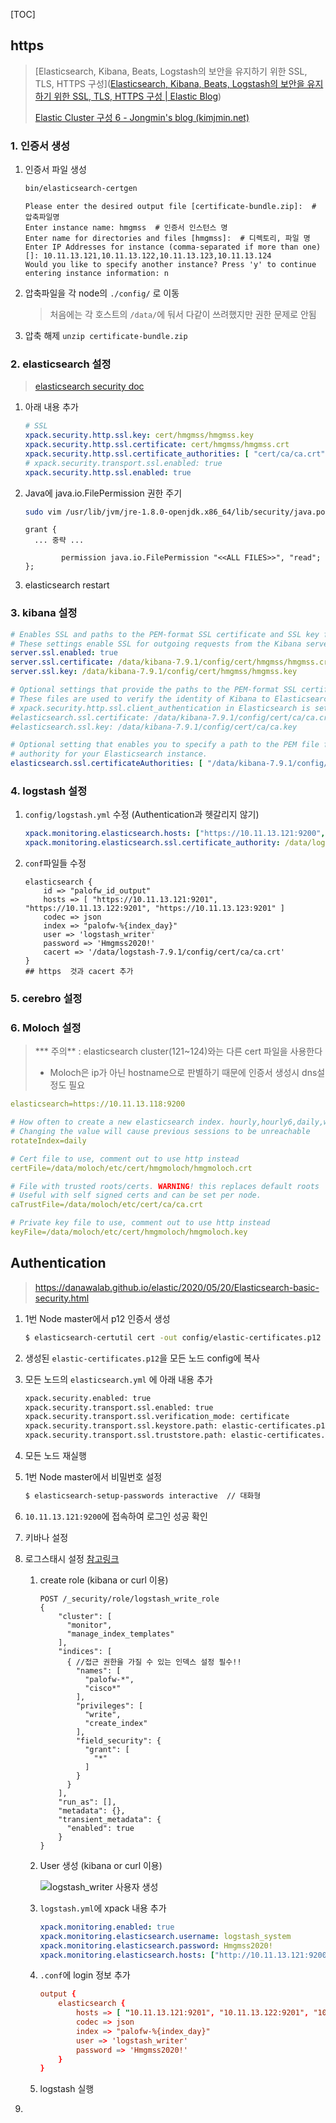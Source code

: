 [TOC]

## https

> [Elasticsearch, Kibana, Beats, Logstash의 보안을 유지하기 위한 SSL, TLS, HTTPS 구성]([Elasticsearch, Kibana, Beats, Logstash의 보안을 유지하기 위한 SSL, TLS, HTTPS 구성 | Elastic Blog](https://www.elastic.co/kr/blog/configuring-ssl-tls-and-https-to-secure-elasticsearch-kibana-beats-and-logstash#enable-tls-kibana))
>
> [Elastic Cluster 구성 6 - Jongmin's blog (kimjmin.net)](http://kimjmin.net/2018/01/2018-01-build-es-cluster-6/)

### 1. 인증서 생성

1. 인증서 파일 생성

   ```bash
   bin/elasticsearch-certgen
   ```

   ```
   Please enter the desired output file [certificate-bundle.zip]:  # 압축파일명
   Enter instance name: hmgmss	# 인증서 인스턴스 명
   Enter name for directories and files [hmgmss]:  # 디렉토리, 파일 명
   Enter IP Addresses for instance (comma-separated if more than one) []: 10.11.13.121,10.11.13.122,10.11.13.123,10.11.13.124
   Would you like to specify another instance? Press 'y' to continue entering instance information: n
   ```

2. 압축파일을 각 node의 `./config/` 로 이동

   > 처음에는 각 호스트의 `/data/`에 둬서 다같이 쓰려했지만 권한 문제로 안됨

3. 압축 해제 `unzip certificate-bundle.zip`



### 2. elasticsearch 설정

> [elasticsearch security doc](https://www.elastic.co/guide/en/elasticsearch/reference/current/configuring-tls.html#tls-transport)

1. 아래 내용 추가

   ```yml
   # SSL
   xpack.security.http.ssl.key: cert/hmgmss/hmgmss.key
   xpack.security.http.ssl.certificate: cert/hmgmss/hmgmss.crt
   xpack.security.http.ssl.certificate_authorities: [ "cert/ca/ca.crt" ]
   # xpack.security.transport.ssl.enabled: true
   xpack.security.http.ssl.enabled: true
   ```

2. Java에 java.io.FilePermission 권한 주기

   ```bash
   sudo vim /usr/lib/jvm/jre-1.8.0-openjdk.x86_64/lib/security/java.policy
   ```

   ```
   grant {
     ... 중략 ...
   
           permission java.io.FilePermission "<<ALL FILES>>", "read";
   };
   ```

3. elasticsearch restart



### 3. kibana 설정

```yaml
# Enables SSL and paths to the PEM-format SSL certificate and SSL key files, respectively.
# These settings enable SSL for outgoing requests from the Kibana server to the browser.
server.ssl.enabled: true
server.ssl.certificate: /data/kibana-7.9.1/config/cert/hmgmss/hmgmss.crt
server.ssl.key: /data/kibana-7.9.1/config/cert/hmgmss/hmgmss.key

# Optional settings that provide the paths to the PEM-format SSL certificate and key files.
# These files are used to verify the identity of Kibana to Elasticsearch and are required when
# xpack.security.http.ssl.client_authentication in Elasticsearch is set to required.
#elasticsearch.ssl.certificate: /data/kibana-7.9.1/config/cert/ca/ca.crt
#elasticsearch.ssl.key: /data/kibana-7.9.1/config/cert/ca/ca.key

# Optional setting that enables you to specify a path to the PEM file for the certificate
# authority for your Elasticsearch instance.
elasticsearch.ssl.certificateAuthorities: [ "/data/kibana-7.9.1/config/cert/ca/ca.crt" ]
```



### 4. logstash 설정

1. `config/logstash.yml` 수정 (Authentication과 헷갈리지 않기)

   ```yaml
   xpack.monitoring.elasticsearch.hosts: ["https://10.11.13.121:9200", "https://10.11.13.122:9200", "https://10.11.13.123:9200"]
   xpack.monitoring.elasticsearch.ssl.certificate_authority: /data/logstash-7.9.1/config/cert/ca/ca.crt
   ```

2. `conf`파일들 수정

   ```
   elasticsearch {
       id => "palofw_id_output"
       hosts => [ "https://10.11.13.121:9201", "https://10.11.13.122:9201", "https://10.11.13.123:9201" ] 
       codec => json
       index => "palofw-%{index_day}"
       user => 'logstash_writer'
       password => 'Hmgmss2020!'
       cacert => '/data/logstash-7.9.1/config/cert/ca/ca.crt'
   }
   ## https  것과 cacert 추가
   ```

   

### 5. cerebro 설정



### 6. Moloch 설정

> *** 주의** : elasticsearch cluster(121~124)와는 다른 cert 파일을 사용한다
>
> - Moloch은 ip가 아닌 hostname으로 판별하기 때문에 인증서 생성시 dns설정도 필요

```yaml
elasticsearch=https://10.11.13.118:9200

# How often to create a new elasticsearch index. hourly,hourly6,daily,weekly,monthly
# Changing the value will cause previous sessions to be unreachable
rotateIndex=daily

# Cert file to use, comment out to use http instead
certFile=/data/moloch/etc/cert/hmgmoloch/hmgmoloch.crt

# File with trusted roots/certs. WARNING! this replaces default roots
# Useful with self signed certs and can be set per node.
caTrustFile=/data/moloch/etc/cert/ca/ca.crt

# Private key file to use, comment out to use http instead
keyFile=/data/moloch/etc/cert/hmgmoloch/hmgmoloch.key
```



## Authentication

> https://danawalab.github.io/elastic/2020/05/20/Elasticsearch-basic-security.html

1. 1번 Node master에서 p12 인증서 생성

   ```bash
   $ elasticsearch-certutil cert -out config/elastic-certificates.p12 -pass ""
   ```

2. 생성된 `elastic-certificates.p12`을 모든 노드 config에 복사

3. 모든 노드의 `elasticsearch.yml` 에 아래 내용 추가

   ```bash
   xpack.security.enabled: true
   xpack.security.transport.ssl.enabled: true
   xpack.security.transport.ssl.verification_mode: certificate
   xpack.security.transport.ssl.keystore.path: elastic-certificates.p12
   xpack.security.transport.ssl.truststore.path: elastic-certificates.p12
   ```

4. 모든 노드 재실행

5. 1번 Node master에서 비밀번호 설정

   ```bash
   $ elasticsearch-setup-passwords interactive  // 대화형
   ```

6. `10.11.13.121:9200`에 접속하여 로그인 성공 확인

7. 키바나 설정

8. 로그스태시 설정 [참고링크](https://www.elastic.co/kr/blog/configuring-ssl-tls-and-https-to-secure-elasticsearch-kibana-beats-and-logstash#prepare-logstash)

   1. create role (kibana or curl 이용)

      ```
      POST /_security/role/logstash_write_role
      {
          "cluster": [
            "monitor",
            "manage_index_templates"
          ],
          "indices": [
            { //접근 권한을 가질 수 있는 인덱스 설정 필수!!
              "names": [		
                "palofw-*",
                "cisco*"
              ],
              "privileges": [
                "write",
                "create_index"
              ],
              "field_security": {
                "grant": [
                  "*"
                ]
              }
            }
          ],
          "run_as": [],
          "metadata": {},
          "transient_metadata": {
            "enabled": true
          }
      }
      ```

   2. User 생성 (kibana or curl 이용)

      ![logstash_writer 사용자 생성](img/Elasticsearch%20Security/Enable-security-4.jpg)

   3. `logstash.yml`에 xpack 내용 추가

      ```yaml
      xpack.monitoring.enabled: true
      xpack.monitoring.elasticsearch.username: logstash_system
      xpack.monitoring.elasticsearch.password: Hmgmss2020!
      xpack.monitoring.elasticsearch.hosts: ["http://10.11.13.121:9200", "http://10.11.13.122:9200", "http://10.11.13.123:9200"]
      ```

   4. `.conf`에 login 정보 추가

      ```conf
      output {
          elasticsearch {
              hosts => [ "10.11.13.121:9201", "10.11.13.122:9201", "10.11.13.123:9201" ]
              codec => json
              index => "palofw-%{index_day}"
              user => 'logstash_writer'
              password => 'Hmgmss2020!'
          }
      }
      ```

   5. logstash 실행

9. 
